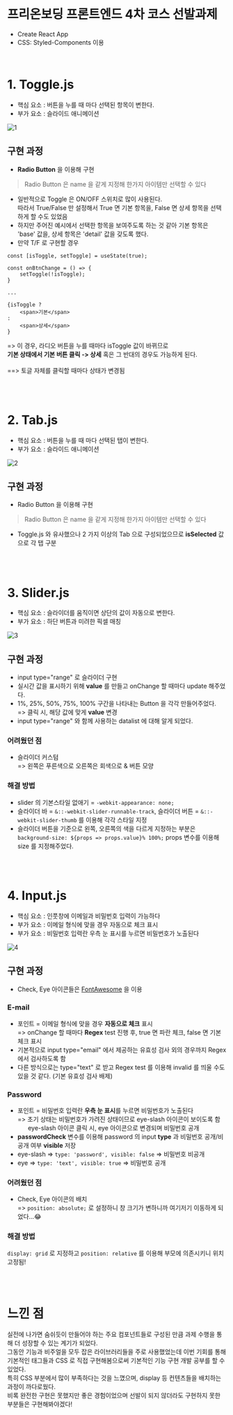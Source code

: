 # 프리온보딩 프론트엔드 4차 코스 선발과제

* Create React App
* CSS: Styled-Components 이용

<br>

# 1. Toggle.js
* 핵심 요소 : 버튼을 누를 때 마다 선택된 항목이 변한다.
* 부가 요소 : 슬라이드 애니메이션

![1](https://user-images.githubusercontent.com/51473971/165474271-16ed0158-c25d-4407-93c6-1c83b19e00ea.gif)

## 구현 과정
* **Radio Button** 을 이용해 구현
> Radio Button 은 name 을 같게 지정해 한가지 아이템만 선택할 수 있다
* 일반적으로 Toggle 은 ON/OFF 스위치로 많이 사용된다.  
따라서 True/False 만 설정해서 True 면 기본 항목을, False 면 상세 항목을 선택하게 할 수도 있었음
* 하지만 주어진 예시에서 선택한 항목을 보여주도록 하는 것 같아 기본 항목은 'base' 값을, 상세 항목은 'detail' 값을 갖도록 했다.
* 만약 T/F 로 구현할 경우

```
const [isToggle, setToggle] = useState(true);

const onBtnChange = () => {
    setToggle(!isToggle);
}

...

{isToggle ?
    <span>기본</span>
:
    <span>상세</span>
}
```

=> 이 경우, 라디오 버튼을 누를 때마다 isToggle 값이 바뀌므로  
**기본 상태에서 기본 버튼 클릭 -> 상세** 혹은 그 반대의 경우도 가능하게 된다.  
<br>
==> 토글 자체를 클릭할 때마다 상태가 변경됨

<br>
<br>

# 2. Tab.js
* 핵심 요소 : 버튼을 누를 때 마다 선택된 탭이 변한다.
* 부가 요소 : 슬라이드 애니메이션

![2](https://user-images.githubusercontent.com/51473971/165474288-dec79a9a-d701-48b6-9d01-a718cd90d5fa.gif)

## 구현 과정
* Radio Button 을 이용해 구현
> Radio Button 은 name 을 같게 지정해 한가지 아이템만 선택할 수 있다
* Toggle.js 와 유사했으나 2 가지 이상의 Tab 으로 구성되었으므로 **isSelected** 값으로 각 탭 구분

<br>
<br>

# 3. Slider.js
* 핵심 요소 : 슬라이더를 움직이면 상단의 값이 자동으로 변한다.
* 부가 요소 : 하단 버튼과 미려한 픽셀 매칭

![3](https://user-images.githubusercontent.com/51473971/165474297-c20e5652-ec5b-425b-9ed5-026cb6b99836.gif)

## 구현 과정
* input type="range" 로 슬라이더 구현
* 실시간 값을 표시하기 위해 **value** 를 만들고 onChange 할 때마다 update 해주었다.
* 1%, 25%, 50%, 75%, 100% 구간을 나타내는 Button 을 각각 만들어주었다.  
=> 클릭 시, 해당 값에 맞게 **value** 변경
* input type="range" 와 함께 사용하는 datalist 에 대해 알게 되었다.

### 어려웠던 점
* 슬라이더 커스텀  
=> 왼쪽은 푸른색으로 오른쪽은 회색으로 & 버튼 모양

### 해결 방법
* slider 의 기본스타일 없애기 = `-webkit-appearance: none;`
* 슬라이더 바 = `&::-webkit-slider-runnable-track`, 슬라이더 버튼 = `&::-webkit-slider-thumb` 를 이용해 각각 스타일 지정
* 슬라이더 버튼을 기준으로 왼쪽, 오른쪽의 색을 다르게 지정하는 부분은 `background-size: ${props => props.value}% 100%;` props 변수를 이용해 size 를 지정해주었다.

<br>
<br>

# 4. Input.js
* 핵심 요소 : 인풋창에 이메일과 비밀번호 입력이 가능하다
* 부가 요소 : 이메일 형식에 맞을 경우 자동으로 체크 표시
* 부가 요소 : 비밀번호 입력란 우측 눈 표시를 누르면 비밀번호가 노출된다

![4](https://user-images.githubusercontent.com/51473971/165474303-724611de-ab8b-4202-b9bc-22a74a205eb4.gif)

## 구현 과정
* Check, Eye 아이콘들은 [FontAwesome](https://fontawesome.com/icons) 을 이용

### E-mail
* 포인트 = 이메일 형식에 맞을 경우 **자동으로 체크** 표시  
=> onChange 할 때마다 **Regex** test 진행 후, true 면 파란 체크, false 면 기본 체크 표시
* 기본적으로 input type="email" 에서 제공하는 유효성 검사 외의 경우까지 Regex 에서 검사하도록 함
* 다른 방식으로는 type="text" 로 받고 Regex test 를 이용해 invalid 를 띄울 수도 있을 것 같다. (기본 유효성 검사 배제)

### Password
* 포인트 = 비밀번호 입력란 **우측 눈 표시**를 누르면 비밀번호가 노출된다  
=> 초기 상태는 비밀번호가 가려진 상태이므로 eye-slash 아이콘이 보이도록 함  
&nbsp;&nbsp;&nbsp;&nbsp;&nbsp; eye-slash 아이콘 클릭 시, eye 아이콘으로 변경되며 비밀번호 공개
* **passwordCheck** 변수를 이용해 password 의 input **type** 과 비밀번호 공개/비공개 여부 **visible** 저장
* eye-slash => `type: 'password', visible: false` => 비밀번호 비공개
* eye => `type: 'text', visible: true` => 비밀번호 공개

### 어려웠던 점
* Check, Eye 아이콘의 배치  
=> `position: absolute;` 로 설정하니 창 크기가 변하니까 여기저기 이동하게 되었다...😂

### 해결 방법
`display: grid` 로 지정하고 `position: relative` 를 이용해 부모에 의존시키니 위치 고정됨!

<br>
<br>

# 느낀 점
실전에 나가면 숨쉬듯이 만들어야 하는 주요 컴포넌트들로 구성된 만큼 과제 수행을 통해 더 성장할 수 있는 계기가 되었다.  
그동안 기능과 비주얼을 모두 잡은 라이브러리들을 주로 사용했었는데 이번 기회를 통해 기본적인 태그들과 CSS 로 직접 구현해봄으로써 기본적인 기능 구현 개발 공부를 할 수 있었다.  
특히 CSS 부분에서 많이 부족하다는 것을 느꼈으며, display 등 컨텐츠들을 배치하는 과정이 까다로웠다.  
비록 완전한 구현은 못했지만 좋은 경험이었으며 선발이 되지 않더라도 구현하지 못한 부분들은 구현해봐야겠다!

